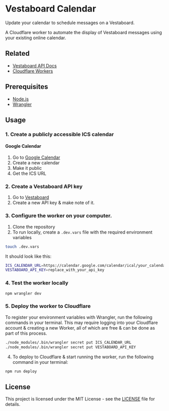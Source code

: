 # Vestaboard Calendar

Update your calendar to schedule messages on a Vestaboard.

A Cloudflare worker to automate the display of Vestaboard messages using your existing online calendar.

## Related
- [Vestaboard API Docs](https://docs.vestaboard.com/docs/read-write-api/introduction)
- [Cloudflare Workers](https://developers.cloudflare.com/workers/s)

## Prerequisites

- [Node.js](https://nodejs.org/)
- [Wrangler](https://developers.cloudflare.com/workers/wrangler)

## Usage

### 1. Create a publicly accessible ICS calendar

#### Google Calendar

1. Go to [Google Calendar](https://calendar.google.com/)
2. Create a new calendar
3. Make it public
4. Get the ICS URL

### 2. Create a Vestaboard API key

1. Go to [Vestaboard](https://web.vestaboard.com/)
2. Create a new API key & make note of it.

### 3. Configure the worker on your computer.

1. Clone the repository
2. To run locally, create a `.dev.vars` file with the required environment variables

```bash
touch .dev.vars
```

It should look like this:

```bash
ICS_CALENDAR_URL=https://calendar.google.com/calendar/ical/your_calendar_id%40group.calendar.google.com/public/basic.ics
VESTABOARD_API_KEY=replace_with_your_api_key
```

### 4. Test the worker locally

```bash
npm wrangler dev
```

### 5. Deploy the worker to Cloudflare

To register your environment variables with Wrangler, run the following commands in your terminal.
This may require logging into your Cloudflare account & creating a new Worker, all of which are free & can be done as part of this process.

```bash
./node_modules/.bin/wrangler secret put ICS_CALENDAR_URL
./node_modules/.bin/wrangler secret put VESTABOARD_API_KEY
```

4. To deploy to Cloudflare & start running the worker, run the following command in your terminal:

```bash
npm run deploy
```

## License

This project is licensed under the MIT License - see the [LICENSE](LICENSE) file for details.